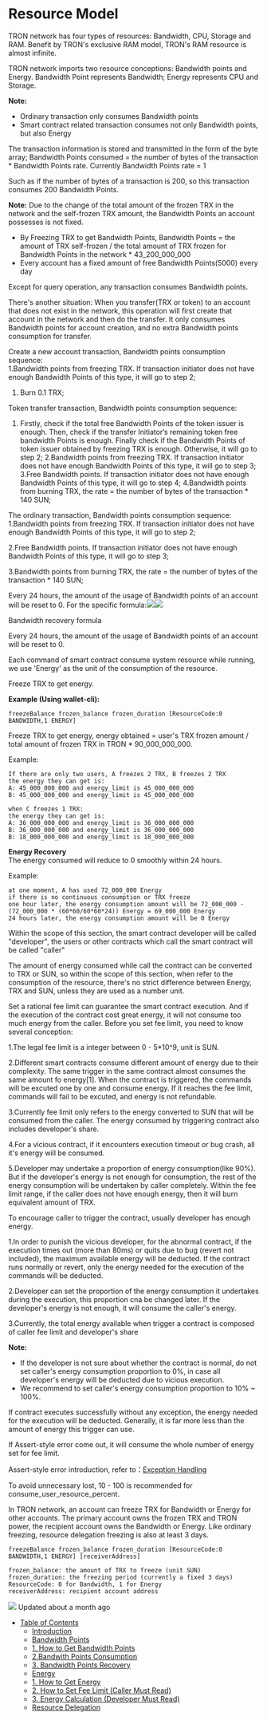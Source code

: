 # Resource Model

TRON network has four types of resources: Bandwidth, CPU, Storage and RAM. Benefit by TRON's exclusive RAM model, TRON's RAM resource is almost infinite.

TRON network imports two resource conceptions: Bandwidth points and Energy. Bandwidth Point represents Bandwidth; Energy represents CPU and Storage.

**Note:**

* Ordinary transaction only consumes Bandwidth points
* Smart contract related transaction consumes not only Bandwidth points, but also Energy

The transaction information is stored and transmitted in the form of the byte array; Bandwidth Points consumed = the number of bytes of the transaction \* Bandwidth Points rate. Currently Bandwidth Points rate = 1

Such as if the number of bytes of a transaction is 200, so this transaction consumes 200 Bandwidth Points.

**Note:** Due to the change of the total amount of the frozen TRX in the network and the self-frozen TRX amount, the Bandwidth Points an account possesses is not fixed.

* By Freezing TRX to get Bandwidth Points, Bandwidth Points = the amount of TRX self-frozen / the total amount of TRX frozen for Bandwidth Points in the network \* 43\_200\_000\_000
* Every account has a fixed amount of free Bandwidth Points\(5000\) every day

Except for query operation, any transaction consumes Bandwidth points.

There's another situation: When you transfer\(TRX or token\) to an account that does not exist in the network, this operation will first create that account in the network and then do the transfer. It only consumes Bandwidth points for account creation, and no extra Bandwidth points consumption for transfer.

Create a new account transaction, Bandwidth points consumption sequence:  
 1.Bandwidth points from freezing TRX. If transaction initiator does not have enough Bandwidth Points of this type, it will go to step 2;

1. Burn 0.1 TRX;

Token transfer transaction, Bandwidth points consumption sequence:

1. Firstly, check if the total free Bandwidth Points of the token issuer is enough. Then, check if the transfer Initiator‘s remaining token free bandwidth Points is enough. Finally check if the Bandwidth Points of token issuer obtained by freezing TRX is enough. Otherwise, it will go to step 2;  2.Bandwidth points from freezing TRX. If transaction initiator does not have enough Bandwidth Points of this type, it will go to step 3;  3.Free Bandwidth points. If transaction initiator does not have enough Bandwidth Points of this type, it will go to step 4;  4.Bandwidth points from burning TRX, the rate = the number of bytes of the transaction \* 140 SUN;

The ordinary transaction, Bandwidth points consumption sequence:  
 1.Bandwidth points from freezing TRX. If transaction initiator does not have enough Bandwidth Points of this type, it will go to step 2;

2.Free Bandwidth points. If transaction initiator does not have enough Bandwidth Points of this type, it will go to step 3;

3.Bandwidth points from burning TRX, the rate = the number of bytes of the transaction \* 140 SUN;

Every 24 hours, the amount of the usage of Bandwidth points of an account will be reset to 0. For the specific formula:![](https://files.readme.io/15610eb-WechatIMG250.png)![](https://files.readme.io/15610eb-WechatIMG250.png)

Bandwidth recovery formula

Every 24 hours, the amount of the usage of Bandwidth points of an account will be reset to 0.

Each command of smart contract consume system resource while running, we use 'Energy' as the unit of the consumption of the resource.

Freeze TRX to get energy.

**Example \(Using wallet-cli\):**

```text
freezeBalance frozen_balance frozen_duration [ResourceCode:0 BANDWIDTH,1 ENERGY]
```

Freeze TRX to get energy, energy obtained = user's TRX frozen amount / total amount of frozen TRX in TRON \* 90\_000\_000\_000.

Example:

```text
If there are only two users, A freezes 2 TRX, B freezes 2 TRX
the energy they can get is:
A: 45_000_000_000 and energy_limit is 45_000_000_000
B: 45_000_000_000 and energy_limit is 45_000_000_000

when C freezes 1 TRX:
the energy they can get is:
A: 36_000_000_000 and energy_limit is 36_000_000_000
B: 36_000_000_000 and energy_limit is 36_000_000_000
B: 18_000_000_000 and energy_limit is 18_000_000_000
```

**Energy Recovery**  
 The energy consumed will reduce to 0 smoothly within 24 hours.

Example:

```text
at one moment, A has used 72_000_000 Energy
if there is no continuous consumption or TRX freeze
one hour later, the energy consumption amount will be 72_000_000 - (72_000_000 * (60*60/60*60*24)) Energy = 69_000_000 Energy
24 hours later, the energy consumption amount will be 0 Energy
```

Within the scope of this section, the smart contract developer will be called "developer", the users or other contracts which call the smart contract will be called "caller"

The amount of energy consumed while call the contract can be converted to TRX or SUN, so within the scope of this section, when refer to the consumption of the resource, there's no strict difference between Energy, TRX and SUN, unless they are used as a number unit.

Set a rational fee limit can guarantee the smart contract execution. And if the execution of the contract cost great energy, it will not consume too much energy from the caller. Before you set fee limit, you need to know several conception:

1.The legal fee limit is a integer between 0 - 5\*10^9, unit is SUN.

2.Different smart contracts consume different amount of energy due to their complexity. The same trigger in the same contract almost consumes the same amount fo energy\[1\]. When the contract is triggered, the commands will be excuted one by one and consume energy. If it reaches the fee limit, commands will fail to be excuted, and energy is not refundable.

3.Currently fee limit only refers to the energy converted to SUN that will be consumed from the caller. The energy consumed by triggering contract also includes developer's share.

4.For a vicious contract, if it encounters execution timeout or bug crash, all it's energy will be consumed.

5.Developer may undertake a proportion of energy consumption\(like 90%\). But if the developer's energy is not enough for consumption, the rest of the energy consumption will be undertaken by caller completely. Within the fee limit range, if the caller does not have enough energy, then it will burn equivalent amount of TRX.

To encourage caller to trigger the contract, usually developer has enough energy.

1.In order to punish the vicious developer, for the abnormal contract, if the execution times out \(more than 80ms\) or quits due to bug \(revert not included\), the maximum available energy will be deducted. If the contract runs normally or revert, only the energy needed for the execution of the commands will be deducted.

2.Developer can set the proportion of the energy consumption it undertakes during the execution, this proportion cna be changed later. If the developer's energy is not enough, it will consume the caller's energy.

3.Currently, the total energy available when trigger a contract is composed of caller fee limit and developer's share

**Note:**

* If the developer is not sure about whether the contract is normal, do not set caller's energy consumption proportion to 0%, in case all developer's energy will be deducted due to vicious execution.
* We recommend to set caller's energy consumption proportion to 10% ~ 100%.

If contract executes successfully without any exception, the energy needed for the execution will be deducted. Generally, it is far more less than the amount of energy this trigger can use.

If Assert-style error come out, it will consume the whole number of energy set for fee limit.

Assert-style error introduction, refer to：[Exception Handling](vm-exception-handling-1.md)

To avoid unnecessary lost, 10 - 100 is recommended for consume\_user\_resource\_percent.

In TRON network, an account can freeze TRX for Bandwidth or Energy for other accounts. The primary account owns the frozen TRX and TRON power, the recipient account owns the Bandwidth or Energy. Like ordinary freezing, resource delegation freezing is also at least 3 days.

```text
freezeBalance frozen_balance frozen_duration [ResourceCode:0 BANDWIDTH,1 ENERGY] [receiverAddress]

frozen_balance: the amount of TRX to freeze (unit SUN)  
frozen_duration: the freezing period (currently a fixed 3 days)
ResourceCode: 0 for Bandwidth, 1 for Energy  
receiverAddress: recipient account address
```

![](https://cdn.readme.io/img/book-icon.svg?1625079683213) Updated about a month ago

* [Table of Contents](resource-model.md)
  *  [Introduction](resource-model.md#introduction)
  *  [Bandwidth Points](resource-model.md#bandwidth-points)
    * [1. How to Get Bandwidth Points](resource-model.md#1-how-to-get-bandwidth-points)
    * [2.Bandwith Points Consumption](resource-model.md#2bandwith-points-consumption)
    * [3. Bandwidth Points Recovery](resource-model.md#3-bandwidth-points-recovery)
  *  [Energy](resource-model.md#energy)
    * [1. How to Get Energy](resource-model.md#1-how-to-get-energy)
    * [2. How to Set Fee Limit \(Caller Must Read\)](resource-model.md#2-how-to-set-fee-limit-caller-must-read)
    * [3. Energy Calculation \(Developer Must Read\)](resource-model.md#3-energy-calculation-developer-must-read)
  *  [Resource Delegation](resource-model.md#resource-delegation)

